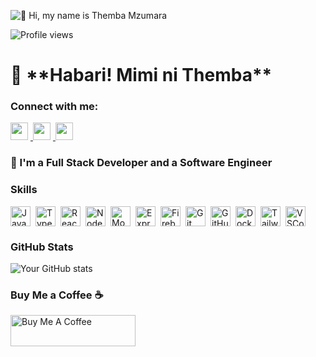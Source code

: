![👋 Hi, my name is Themba Mzumara](https://your-image-url.gif)

![Profile views](https://komarev.com/ghpvc/?username=yourgithubusername&label=Profile%20views&color=0e75b6&style=flat)

<div id="toc">
  <ul align="left" style="list-style: none">
    <summary>
      <h1>
        👋 **Habari! Mimi ni Themba**
      </h1>
    </summary>
  </ul>
</div>

**<h3 align="left">Connect with me:</h3>** 
<p align="left">
  <a href="https://www.linkedin.com/in/themba-mzumara" target="_blank">
    <img src="https://img.shields.io/badge/LinkedIn-0077B5?style=for-the-badge&logo=linkedin&logoColor=white" height="28" style="margin-right: 4px">
  </a>
  <a href="https://github.com/yourgithubusername" target="_blank">
    <img src="https://img.shields.io/badge/GitHub-100000?style=for-the-badge&logo=github&logoColor=white" height="28" style="margin-right: 4px">
  </a>
  <a href="https://twitter.com/yourtwitterusername" target="_blank">
    <img src="https://img.shields.io/badge/Twitter-000000?style=for-the-badge&logo=X&logoColor=white" height="28" style="margin-right: 4px">
  </a>
</p>

 **<h3 align="left">🚀 I'm a Full Stack Developer and a Software Engineer</h3>**

 **<h3 align="left">Skills</h3>**

<div style="display: flex; flex-wrap: wrap; gap: 4px; justify-content: left;">
  <img src="https://cdn.jsdelivr.net/gh/devicons/devicon/icons/javascript/javascript-original.svg" height="32" alt="JavaScript" style="margin-right: 4px">
  <img src="https://cdn.jsdelivr.net/gh/devicons/devicon/icons/typescript/typescript-original.svg" height="32" alt="TypeScript" style="margin-right: 4px">
  <img src="https://cdn.jsdelivr.net/gh/devicons/devicon/icons/react/react-original.svg" height="32" alt="React" style="margin-right: 4px">
  <img src="https://cdn.jsdelivr.net/gh/devicons/devicon/icons/nodejs/nodejs-original-wordmark.svg" height="32" alt="Node.js" style="margin-right: 4px">
  <img src="https://cdn.jsdelivr.net/gh/devicons/devicon/icons/mongodb/mongodb-original-wordmark.svg" height="32" alt="MongoDB" style="margin-right: 4px">
  <img src="https://cdn.jsdelivr.net/gh/devicons/devicon/icons/express/express-original.svg" height="32" alt="Express.js" style="margin-right: 4px">
  <img src="https://cdn.jsdelivr.net/gh/devicons/devicon/icons/firebase/firebase-plain.svg" height="32" alt="Firebase" style="margin-right: 4px">
  <img src="https://cdn.jsdelivr.net/gh/devicons/devicon/icons/git/git-original.svg" height="32" alt="Git" style="margin-right: 4px">
  <img src="https://cdn.jsdelivr.net/gh/devicons/devicon/icons/github/github-original-wordmark.svg" height="32" alt="GitHub" style="margin-right: 4px">
  <img src="https://cdn.jsdelivr.net/gh/devicons/devicon/icons/docker/docker-original.svg" height="32" alt="Docker" style="margin-right: 4px">
  <img src="https://cdn.jsdelivr.net/gh/devicons/devicon/icons/tailwindcss/tailwindcss-original.svg" height="32" alt="Tailwind CSS" style="margin-right: 4px">
  <img src="https://cdn.jsdelivr.net/gh/devicons/devicon/icons/vscode/vscode-original.svg" height="32" alt="VSCode" style="margin-right: 4px">
</div>

**<h3 align="left">GitHub Stats</h3>**

![Your GitHub stats](https://github-readme-stats.vercel.app/api?username=yourgithubusername&show_icons=true&hide_title=true&count_private=true&hide=prs)

**<h3 align="left">Buy Me a Coffee ☕</h3>**

<a href="https://www.buymeacoffee.com/yourusername" target="_blank">
  <img src="https://cdn.buymeacoffee.com/buttons/default-orange.png" alt="Buy Me A Coffee" width="200" height="50">
</a>

